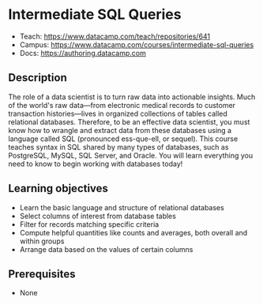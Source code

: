 # Intermediate SQL Queries

- Teach: https://www.datacamp.com/teach/repositories/641
- Campus: https://www.datacamp.com/courses/intermediate-sql-queries
- Docs: https://authoring.datacamp.com

## Description

The role of a data scientist is to turn raw data into actionable insights. Much of the world's raw data—from electronic medical records to customer transaction histories—lives in organized collections of tables called relational databases. Therefore, to be an effective data scientist, you must know how to wrangle and extract data from these databases using a language called SQL (pronounced ess-que-ell, or sequel). This course teaches syntax in SQL shared by many types of databases, such as PostgreSQL, MySQL, SQL Server, and Oracle. You will learn everything you need to know to begin working with databases today!

## Learning objectives

* Learn the basic language and structure of relational databases
* Select columns of interest from database tables
* Filter for records matching specific criteria
* Compute helpful quantities like counts and averages, both overall and within groups
* Arrange data based on the values of certain columns

## Prerequisites

* None

